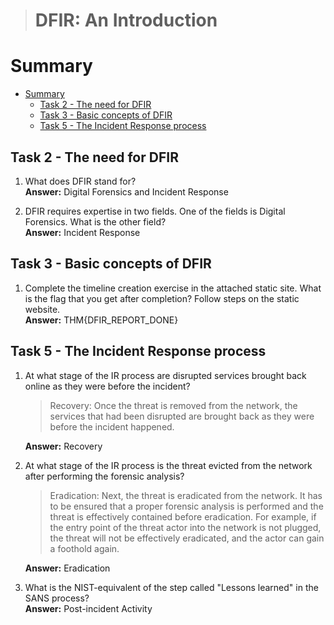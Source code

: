 > # DFIR: An Introduction

# Summary
<!-- TOC -->

- [Summary](#summary)
    - [Task 2 - The need for DFIR](#task-2---the-need-for-dfir)
    - [Task 3 - Basic concepts of DFIR](#task-3---basic-concepts-of-dfir)
    - [Task 5 - The Incident Response process](#task-5---the-incident-response-process)

<!-- /TOC -->

## Task 2 - The need for DFIR
1. What does DFIR stand for?<br>
    **Answer:** Digital Forensics and Incident Response

1. DFIR requires expertise in two fields. One of the fields is Digital Forensics. What is the other field?<br>
    **Answer:** Incident Response

## Task 3 - Basic concepts of DFIR
1. Complete the timeline creation exercise in the attached static site. What is the flag that you get after completion?
    Follow steps on the static website.<br>
    **Answer:** THM{DFIR_REPORT_DONE}

## Task 5 - The Incident Response process
1. At what stage of the IR process are disrupted services brought back online as they were before the incident?<br>
    > Recovery: Once the threat is removed from the network, the services that had been disrupted are brought back as they were before the incident happened.

    **Answer:** Recovery

1. At what stage of the IR process is the threat evicted from the network after performing the forensic analysis?<br>
    > Eradication: Next, the threat is eradicated from the network. It has to be ensured that a proper forensic analysis is performed and the threat is effectively contained before eradication. For example, if the entry point of the threat actor into the network is not plugged, the threat will not be effectively eradicated, and the actor can gain a foothold again.
    
    **Answer:** Eradication

1. What is the NIST-equivalent of the step called "Lessons learned" in the SANS process?<br>
    **Answer:** Post-incident Activity

